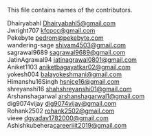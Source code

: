 This file contains names of the contributors.

Dhairyabahl <Dhairyabahl5@gmail.com> <br/>
Jwright707 <kfcpcc@gmail.com> <br/>
Pekebyte <pedrom@pekebyte.com> <br/>
wandering-sage <shivam4503@gmail.com> <br/>
sagrawal9689 <sagrawal9689@gmail.com> <br/>
JatinAgrawal94 <jatinagrawal0801@gmail.com> <br/>
Aniket1103 <aniketbagayatkar02@gmail.com> <br/>
yokesh004 <balayokeshmani@gmail.com> <br/>
Himanshu16Singh <hsnice16@gmail.com> <br/>
shreyanshi16 <shahshreyanshi01@gmail.com> <br/>
Arshanshagarwal <arshanshagarwal1@gmail.com> <br/>
dig9074vijay <dig9074vijay@gmail.com> <br/>
Rohank2502 <rohank2502@gmail.com> <br/>
vieee <dgyadav1782000@gmail.com> <br/>
Ashishkubehera<careeriiit2019@gmail.com><br/>